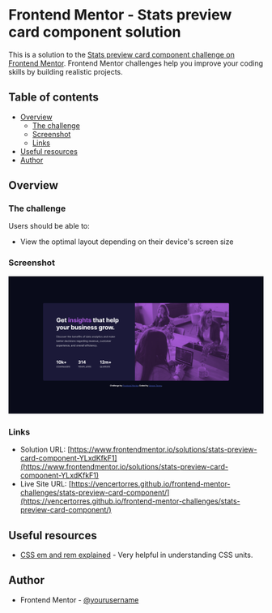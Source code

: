 # Frontend Mentor - Stats preview card component solution

This is a solution to the [Stats preview card component challenge on Frontend Mentor](https://www.frontendmentor.io/challenges/stats-preview-card-component-8JqbgoU62). Frontend Mentor challenges help you improve your coding skills by building realistic projects. 

## Table of contents

- [Overview](#overview)
  - [The challenge](#the-challenge)
  - [Screenshot](#screenshot)
  - [Links](#links)
- [Useful resources](#useful-resources)
- [Author](#author)

## Overview

### The challenge

Users should be able to:

- View the optimal layout depending on their device's screen size

### Screenshot

![](screenshot.png)

### Links

- Solution URL: [https://www.frontendmentor.io/solutions/stats-preview-card-component-YLxdKfkF1](https://www.frontendmentor.io/solutions/stats-preview-card-component-YLxdKfkF1)
- Live Site URL: [https://vencertorres.github.io/frontend-mentor-challenges/stats-preview-card-component/](https://vencertorres.github.io/frontend-mentor-challenges/stats-preview-card-component/)

## Useful resources

- [CSS em and rem explained](https://www.youtube.com/watch?v=_-aDOAMmDHI) - Very helpful in understanding CSS units. 

## Author

- Frontend Mentor - [@yourusername](https://www.frontendmentor.io/profile/yourusername)